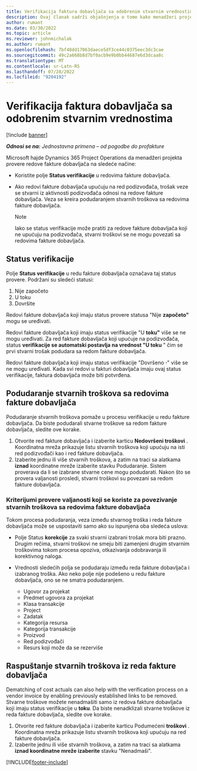 ```yaml
---
title: Verifikacija faktura dobavljača sa odobrenim stvarnim vrednostima
description: Ovaj članak sadrži objašnjenja o tome kako menadžeri projekta korporacije Microsoft Dynamics 365 Project Operations verifikuju fakture dobavljača sa stvarnim stvarima koje su odobrene kao izvođači radova i zapisano vreme, kao i troškove i materijale koje su koristili članovi projektnog tima.
author: rumant
ms.date: 03/30/2022
ms.topic: article
ms.reviewer: johnmichalak
ms.author: rumant
ms.openlocfilehash: 7bf48dd17063daece5df3ce44c0375eec3dc3cae
ms.sourcegitcommit: 49c2a668b8d7bf0acb9e9b0bb44687e6d3dcaa8c
ms.translationtype: MT
ms.contentlocale: sr-Latn-RS
ms.lasthandoff: 07/28/2022
ms.locfileid: "9204192"
---
```

# <a name="verification-of-vendor-invoices-with-approved-actuals"></a>Verifikacija faktura dobavljača sa odobrenim stvarnim vrednostima

[!include [banner](../../includes/dataverse-preview.md)]

_**Odnosi se na:** Jednostavna primena – od pogodbe do profakture_

Microsoft hajde Dynamics 365 Project Operations da menadžeri projekta provere redove fakture dobavljača na sledeće načine:

- Koristite polje **Status verifikacije** u redovima fakture dobavljača.
- Ako redovi fakture dobavljača upućuju na red podizvođača, trošak veze se stvarni iz aktivnosti podizvođača odnosi na redove fakture dobavljača. Veza se kreira podudaranjem stvarnih troškova sa redovima fakture dobavljača.

    > [!NOTE]
    > Iako se status verifikacije može pratiti za redove fakture dobavljača koji ne upućuju na podizvođača, stvarni troškovi se ne mogu povezati sa redovima fakture dobavljača.

## <a name="verification-status"></a>Status verifikacije

Polje **Status verifikacije** u redu fakture dobavljača označava taj status provere. Podržani su sledeći statusi:

1. Nije započeto
2. U toku
3. Dovršite

Redovi fakture dobavljača koji imaju status provere statusa "Nije **započeto"** mogu se uređivati.

Redovi fakture dobavljača koji imaju status verifikacije "U **toku"** više se ne mogu uređivati. Za red fakture dobavljača koji upućuje na podizvođača, status **verifikacije se automatski postavlja na vrednost "U toku** " čim se prvi stvarni trošak podudara sa redom fakture dobavljača.

Redovi fakture dobavljača koji imaju status verifikacije "Dovršeno **·**" više se ne mogu uređivati. Kada svi redovi u fakturi dobavljača imaju ovaj status verifikacije, faktura dobavljača može biti potvrđena.

## <a name="match-cost-actuals-to-vendor-invoice-lines"></a>Podudaranje stvarnih troškova sa redovima fakture dobavljača

Podudaranje stvarnih troškova pomaže u procesu verifikacije u redu fakture dobavljača. Da biste podudarali stvarne troškove sa redom fakture dobavljača, sledite ove korake.

1. Otvorite red fakture dobavljača i izaberite karticu **Nedovršeni troškovi** . Koordinatna mreža prikazuje listu stvarnih troškova koji upućuju na isti red podizvođači kao i red fakture dobavljača.
2. Izaberite jednu ili više stvarnih troškova, a zatim na traci sa alatkama **iznad** koordinatne mreže izaberite stavku Podudaranje. Sistem proverava da li se izabrane stvarne cene mogu podudarati. Nakon što se provera valjanosti prosledi, stvarni troškovi su povezani sa redom fakture dobavljača.

### <a name="validation-criteria-that-are-used-to-link-cost-actuals-to-vendor-invoice-lines"></a>Kriterijumi provere valjanosti koji se koriste za povezivanje stvarnih troškova sa redovima fakture dobavljača

Tokom procesa podudaranja, veza između stvarnog troška i reda fakture dobavljača može se uspostaviti samo ako su ispunjena oba sledeća uslova:

- Polje Status **korekcije** za svaki stvarni izabrani trošak mora biti prazno. Drugim rečima, stvarni troškovi ne smeju biti zamenjeni drugim stvarnim troškovima tokom procesa opoziva, otkazivanja odobravanja ili korektivnog naloga.
- Vrednosti sledećih polja se podudaraju između reda fakture dobavljača i izabranog troška. Ako neko polje nije podešeno u redu fakture dobavljača, ono se ne smatra podudaranjem.

    - Ugovor za projekat
    - Predmet ugovora za projekat
    - Klasa transakcije
    - Project
    - Zadatak
    - Kategorija resursa
    - Kategorija transakcije
    - Proizvod
    - Red podizvođači
    - Resurs koji može da se rezerviše

## <a name="unmatch-cost-actuals-from-a-vendor-invoice-line"></a>Raspuštanje stvarnih troškova iz reda fakture dobavljača

Dematching of cost actuals can also help with the verification process on a vendor invoice by enabling previously established links to be removed. Stvarne troškove možete nenadmašiti samo iz redova fakture dobavljača koji imaju status verifikacije u **toku**. Da biste nenadklizali stvarne troškove iz reda fakture dobavljača, sledite ove korake.

1. Otvorite red fakture dobavljača i izaberite karticu Podumećeni **troškovi** . Koordinatna mreža prikazuje listu stvarnih troškova koji upućuju na red fakture dobavljača.
2. Izaberite jednu ili više stvarnih troškova, a zatim na traci sa alatkama **iznad koordinatne mreže izaberite** stavku "Nenadmaši".

[!INCLUDE[footer-include](../../includes/footer-banner.md)]
